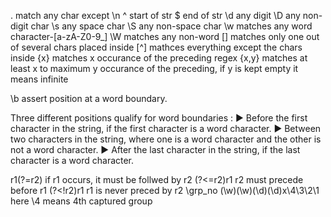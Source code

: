 .	match any char except \n
^	start of str
$	end of str
\d	any digit
\D 	any non-digit char 
\s 	any space char
\S 	any non-space char
\w  matches any word character-[a-zA-Z0-9_]
\W  matches any non-word
[]  matches only one out of several chars placed inside
[^] mathces everything except the chars inside
{x} matches x occurance of the preceding regex
{x,y} matches at least x to maximum y occurance of the preceding, if y is kept empty it means infinite

\b assert position at a word boundary.

Three different positions qualify for word boundaries :
► Before the first character in the string, if the first character is a word character.
► Between two characters in the string, where one is a word character and the other is not a word character.
► After the last character in the string, if the last character is a word character. 

r1(?=r2)    if r1 occurs, it must be follwed by r2
(?<=r2)r1   r2 must precede before r1
(?<!r2)r1	r1 is never preced by r2
\grp_no		(\w)(\w)(\d)(\d)x\4\3\2\1 here \4 means 4th captured group 
